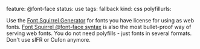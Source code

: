 feature: @font-face
status: use
tags: fallback
kind: css
polyfillurls:

Use the [Font Squirrel Generator](http://www.fontsquirrel.com/fontface/generator) for fonts you have license for using as web fonts. [Font Squirrel @font-face syntax](http://www.fontspring.com/blog/the-new-bulletproof-font-face-syntax) is also the most bullet-proof way of serving web fonts. You do not need polyfills - just fonts in several formats. Don't use sIFR or Cufon anymore.
